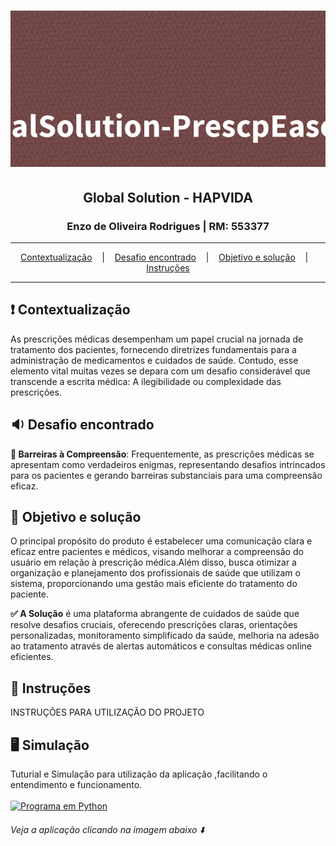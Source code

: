 
<h1 align="center">
        <img alt="Banner" title="#Banner" style="object-fit: cover; height:250px;" src="/GlobalSolution-PrescpEase-banner.png"  /> 
</h1>

<h2 align="center">Global Solution - HAPVIDA</h2>
<h3 align="center">Enzo de Oliveira Rodrigues | RM: 553377</h3>


<hr/>

<p align="center">
  <a href="#pushpin-Contextualização">Contextualização</a>
  &nbsp;&nbsp;&nbsp;|&nbsp;&nbsp;&nbsp;
  <a href="#bulb-Desafio">Desafio encontrado</a>
  &nbsp;&nbsp;&nbsp;|&nbsp;&nbsp;&nbsp;
  <a href="#hammer_and_wrench-Objetivos">Objetivo e solução</a>
  &nbsp;&nbsp;&nbsp;|&nbsp;&nbsp;&nbsp;
  <a href="#desktop_computer-Instruções">Instruções</a>
</p>

<hr/>

## :heavy_exclamation_mark: Contextualização
As prescrições médicas desempenham um papel crucial na jornada de tratamento dos pacientes, fornecendo diretrizes fundamentais para a administração de medicamentos e cuidados de saúde. Contudo, esse elemento vital muitas vezes se depara com um desafio considerável que transcende a escrita médica: A ilegibilidade ou complexidade das prescrições.


## :sound: Desafio encontrado
**🔴 Barreiras à Compreensão**:
Frequentemente, as prescrições médicas se apresentam como verdadeiros enigmas, representando desafios intrincados para os pacientes e gerando barreiras substanciais para uma compreensão eficaz. 

## :dart: Objetivo e solução

O principal propósito do produto é estabelecer uma comunicação clara e eficaz entre pacientes e médicos, visando melhorar a compreensão do usuário em relação à prescrição médica.Além disso, busca otimizar a organização e planejamento dos profissionais de saúde que utilizam o sistema, proporcionando uma gestão mais eficiente do tratamento do paciente.

**✅ A Solução**  é uma plataforma abrangente de cuidados de saúde que resolve desafios cruciais, oferecendo prescrições claras, orientações personalizadas, monitoramento simplificado da saúde, melhoria na adesão ao tratamento através de alertas automáticos e consultas médicas online eficientes.



## :memo: Instruções

INSTRUÇÕES PARA UTILIZAÇÃO DO PROJETO



## :desktop_computer: Simulação
Tuturial e Simulação para utilização da aplicação ,facilitando o entendimento e funcionamento.
<br/><br/>
<a href="#LinkVideoYoutube" target="_blank">
  <img src="/Checkpoint01-Edge.png" alt="Programa em Python" />
</a>
<h6>Veja a aplicação clicando na imagem abaixo ⬇️<h6> 

